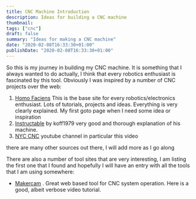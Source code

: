 ```yaml
---
title: CNC Machine Introduction
description: Ideas for building a CNC machine
thumbnail: 
tags: ["cnc"]
draft: false
summary: "Ideas for making a CNC machine"
date: "2020-02-08T16:33:30+01:00"
publishDate: "2020-02-08T16:33:30+01:00"
---
```


So this is my journey in building my CNC machine. It is something that I always wanted to do actually, I think that every robotics enthusiast is fascinated by this tool. Obviously I was inspired by a number of CNC projects over the web:

1. [Homo Faciens](https://homofaciens.de/index_en.htm) This is the base site for every robotics/electronics enthusiast. Lots of tutorials, projects and ideas. Everything is very clearly explained. My first goto page when I need some idea or inspiration
2. [Instructable](https://www.instructables.com/id/Simple-CNC-Machine/) by koff1979  very good and  thorough explanation of his machine.
3. [NYC CNC](https://www.youtube.com/channel/UCe0IyK4ntgdPTTjsxjvyHPg) youtube channel in particular this video

there are many other sources out there, I will add more as I go along

There are also a number of tool sites that are very interesting, I am listing the first one that I found and hopefully I will have an entry with all the tools that I am using somewhere:

* [Makercam](https://www.makercam.com/) . Great web based tool for CNC system operation. Here is a good, albeit verbose video tutorial.
